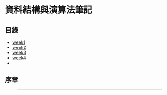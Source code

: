 # 資料結構與演算法筆記

## 目錄
* [week1](https://github.com/angelawu0113/angela/tree/master/week1)
* [week2]()
* [week3]()
* [week4]()
* 

## 序章
>** **
